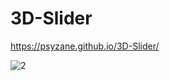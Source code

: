# 3D-Slider

https://psyzane.github.io/3D-Slider/

![2](https://github.com/user-attachments/assets/438a97f8-e1ae-4433-82fd-18caedd93d1f)
